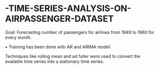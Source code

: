 # -TIME-SERIES-ANALYSIS-ON-AIRPASSENGER-DATASET


Goal: Forecasting number of passengers for airlines from 1949 to 1960 for every month.


•	Training has been done with AR and ARIMA model. 

Techniques like rolling mean and ad fuller were used to convert the available time series into a stationary time series.

